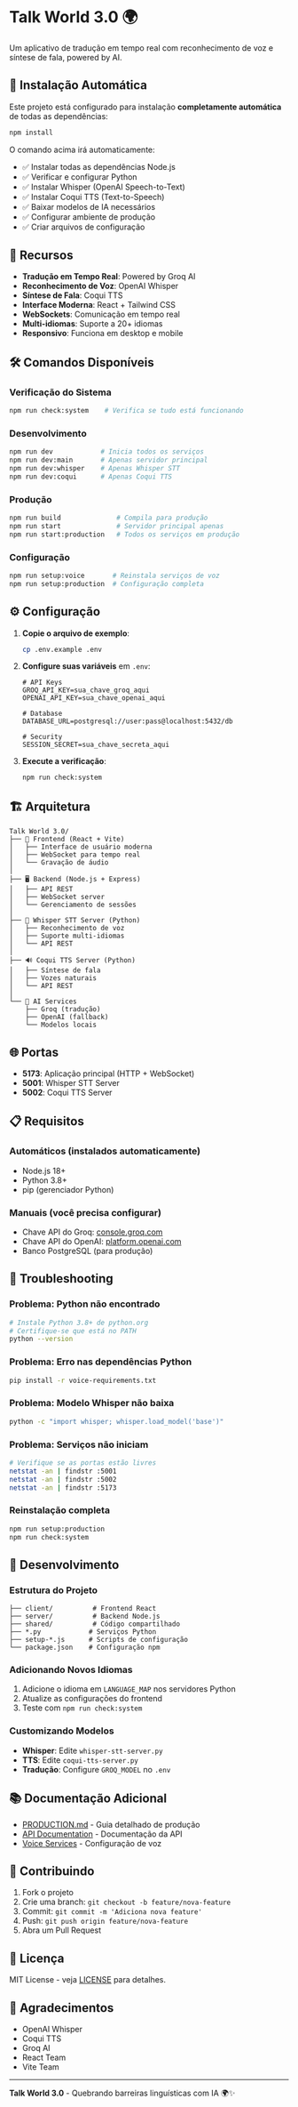 # Talk World 3.0 🌍

Um aplicativo de tradução em tempo real com reconhecimento de voz e síntese de fala, powered by AI.

## 🚀 Instalação Automática

Este projeto está configurado para instalação **completamente automática** de todas as dependências:

```bash
npm install
```

O comando acima irá automaticamente:
- ✅ Instalar todas as dependências Node.js
- ✅ Verificar e configurar Python
- ✅ Instalar Whisper (OpenAI Speech-to-Text)
- ✅ Instalar Coqui TTS (Text-to-Speech)
- ✅ Baixar modelos de IA necessários
- ✅ Configurar ambiente de produção
- ✅ Criar arquivos de configuração

## 🎯 Recursos

- **Tradução em Tempo Real**: Powered by Groq AI
- **Reconhecimento de Voz**: OpenAI Whisper
- **Síntese de Fala**: Coqui TTS
- **Interface Moderna**: React + Tailwind CSS
- **WebSockets**: Comunicação em tempo real
- **Multi-idiomas**: Suporte a 20+ idiomas
- **Responsivo**: Funciona em desktop e mobile

## 🛠️ Comandos Disponíveis

### Verificação do Sistema
```bash
npm run check:system    # Verifica se tudo está funcionando
```

### Desenvolvimento
```bash
npm run dev            # Inicia todos os serviços
npm run dev:main       # Apenas servidor principal
npm run dev:whisper    # Apenas Whisper STT
npm run dev:coqui      # Apenas Coqui TTS
```

### Produção
```bash
npm run build              # Compila para produção
npm run start              # Servidor principal apenas
npm run start:production   # Todos os serviços em produção
```

### Configuração
```bash
npm run setup:voice       # Reinstala serviços de voz
npm run setup:production  # Configuração completa
```

## ⚙️ Configuração

1. **Copie o arquivo de exemplo**:
   ```bash
   cp .env.example .env
   ```

2. **Configure suas variáveis** em `.env`:
   ```env
   # API Keys
   GROQ_API_KEY=sua_chave_groq_aqui
   OPENAI_API_KEY=sua_chave_openai_aqui
   
   # Database
   DATABASE_URL=postgresql://user:pass@localhost:5432/db
   
   # Security
   SESSION_SECRET=sua_chave_secreta_aqui
   ```

3. **Execute a verificação**:
   ```bash
   npm run check:system
   ```

## 🏗️ Arquitetura

```
Talk World 3.0/
├── 📱 Frontend (React + Vite)
│   ├── Interface de usuário moderna
│   ├── WebSocket para tempo real
│   └── Gravação de áudio
│
├── 🖥️ Backend (Node.js + Express)
│   ├── API REST
│   ├── WebSocket server
│   └── Gerenciamento de sessões
│
├── 🎤 Whisper STT Server (Python)
│   ├── Reconhecimento de voz
│   ├── Suporte multi-idiomas
│   └── API REST
│
├── 🔊 Coqui TTS Server (Python)
│   ├── Síntese de fala
│   ├── Vozes naturais
│   └── API REST
│
└── 🤖 AI Services
    ├── Groq (tradução)
    ├── OpenAI (fallback)
    └── Modelos locais
```

## 🌐 Portas

- **5173**: Aplicação principal (HTTP + WebSocket)
- **5001**: Whisper STT Server
- **5002**: Coqui TTS Server

## 📋 Requisitos

### Automáticos (instalados automaticamente)
- Node.js 18+
- Python 3.8+
- pip (gerenciador Python)

### Manuais (você precisa configurar)
- Chave API do Groq: [console.groq.com](https://console.groq.com/)
- Chave API do OpenAI: [platform.openai.com](https://platform.openai.com/)
- Banco PostgreSQL (para produção)

## 🚨 Troubleshooting

### Problema: Python não encontrado
```bash
# Instale Python 3.8+ de python.org
# Certifique-se que está no PATH
python --version
```

### Problema: Erro nas dependências Python
```bash
pip install -r voice-requirements.txt
```

### Problema: Modelo Whisper não baixa
```bash
python -c "import whisper; whisper.load_model('base')"
```

### Problema: Serviços não iniciam
```bash
# Verifique se as portas estão livres
netstat -an | findstr :5001
netstat -an | findstr :5002
netstat -an | findstr :5173
```

### Reinstalação completa
```bash
npm run setup:production
npm run check:system
```

## 🔧 Desenvolvimento

### Estrutura do Projeto
```
├── client/          # Frontend React
├── server/          # Backend Node.js
├── shared/          # Código compartilhado
├── *.py            # Serviços Python
├── setup-*.js      # Scripts de configuração
└── package.json    # Configuração npm
```

### Adicionando Novos Idiomas
1. Adicione o idioma em `LANGUAGE_MAP` nos servidores Python
2. Atualize as configurações do frontend
3. Teste com `npm run check:system`

### Customizando Modelos
- **Whisper**: Edite `whisper-stt-server.py`
- **TTS**: Edite `coqui-tts-server.py`
- **Tradução**: Configure `GROQ_MODEL` no `.env`

## 📚 Documentação Adicional

- [PRODUCTION.md](./PRODUCTION.md) - Guia detalhado de produção
- [API Documentation](./docs/api.md) - Documentação da API
- [Voice Services](./docs/voice.md) - Configuração de voz

## 🤝 Contribuindo

1. Fork o projeto
2. Crie uma branch: `git checkout -b feature/nova-feature`
3. Commit: `git commit -m 'Adiciona nova feature'`
4. Push: `git push origin feature/nova-feature`
5. Abra um Pull Request

## 📄 Licença

MIT License - veja [LICENSE](LICENSE) para detalhes.

## 🙏 Agradecimentos

- OpenAI Whisper
- Coqui TTS
- Groq AI
- React Team
- Vite Team

---

**Talk World 3.0** - Quebrando barreiras linguísticas com IA 🌍✨